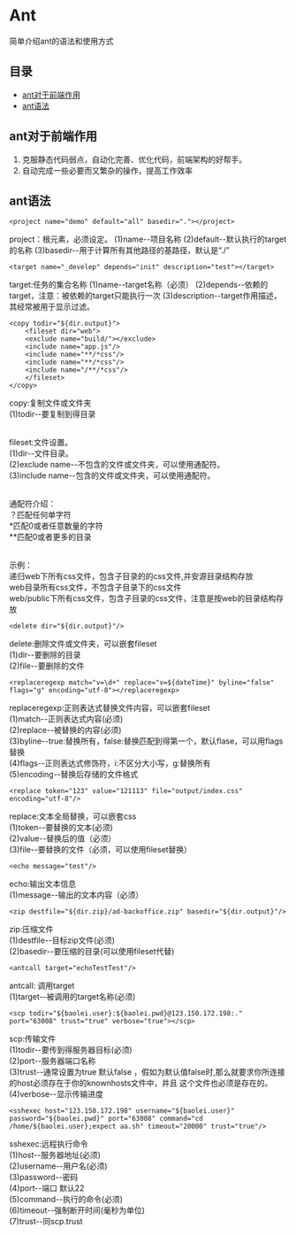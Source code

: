 # Ant

简单介绍ant的语法和使用方式

##	目录

*	[ant对于前端作用](#ant对于前端作用)
*	[ant语法](#ant常用语法)

##	ant对于前端作用

1.  克服静态代码弱点，自动化完善、优化代码，前端架构的好帮手。
2.	自动完成一些必要而又繁杂的操作，提高工作效率

## ant语法

    <project name="demo" default="all" basedir="."></project>
project：根元素，必须设定。
(1)name--项目名称
(2)default--默认执行的target的名称
(3)basedir--用于计算所有其他路径的基路径，默认是“./”

    <target name="_develep" depends="init" description="test"></target>
target:任务的集合名称
(1)name--target名称（必须）
(2)depends--依赖的target，注意：被依赖的target只能执行一次
(3)description--target作用描述，其经常被用于显示过滤。

    <copy todir="${dir.output}">
        <fileset dir="web">
        <exclude name="build/"></exclude>
        <include name="app.js"/>
        <include name="**/*css"/>
        <include name="**/*css"/>
        <include name="/**/*css"/>
        </fileset>
    </copy>
copy:复制文件或文件夹<br/>
(1)todir--要复制到得目录<br/><br/>

fileset:文件设置。<br/>
(1)dir--文件目录。<br/>
(2)exclude name--不包含的文件或文件夹，可以使用通配符。<br/>
(3)include name--包含的文件或文件夹，可以使用通配符。<br/><br/>

通配符介绍：<br/>
？匹配任何单字符<br/>
*匹配0或者任意数量的字符<br/>
**匹配0或者更多的目录<br/><br/>

示例：<br/>
<include name="**/*css"/> 递归web下所有css文件，包含子目录的的css文件,并安源目录结构存放<br/>
<include name="*css"/> web目录所有css文件，不包含子目录下的css文件<br/>
<include name="public/**/*.css"/>  web/public下所有css文件，包含子目录的css文件，注意是按web的目录结构存放<br/>

    <delete dir="${dir.output}"/>
delete:删除文件或文件夹，可以嵌套fileset<br/>
(1)dir--要删除的目录<br/>
(2)file--要删除的文件<br/>

    <replaceregexp match="v=\d+" replace="v=${dateTime}" byline="false" flags="g" encoding="utf-8"></replaceregexp>
replaceregexp:正则表达式替换文件内容，可以嵌套fileset<br/>
(1)match--正则表达式内容(必须)<br/>
(2)replace--被替换的内容(必须)<br/>
(3)byline--true:替换所有，false:替换匹配到得第一个，默认flase，可以用flags替换<br/>
(4)flags--正则表达式修饰符，i:不区分大小写，g:替换所有<br/>
(5)encoding--替换后存储的文件格式<br/>


    <replace token="123" value="121113" file="output/index.css" encoding="utf-8"/>
replace:文本全局替换，可以嵌套css<br/>
(1)token--要替换的文本(必须)<br/>
(2)value--替换后的值（必须）<br/>
(3)file--要替换的文件（必须，可以使用fileset替换）<br/>


    <echo message="test"/>
echo:输出文本信息<br/>
(1)message--输出的文本内容（必须）<br/>


    <zip destfile="${dir.zip}/ad-backoffice.zip" basedir="${dir.output}"/>
zip:压缩文件<br/>
(1)destfile--目标zip文件(必须)<br/>
(2)basedir--要压缩的目录(可以使用fileset代替)<br/>


    <antcall target="echoTestTest"/>
antcall: 调用target<br/>
(1)target--被调用的target名称(必须)<br/>


    <scp todir="${baolei.user}:${baolei.pwd}@123.150.172.198:." port="63008" trust="true" verbose="true"></scp>
scp:传输文件<br/>
(1)todir--要传到得服务器目标(必须)<br/>
(2)port--服务器端口名称<br/>
(3)trust--通常设置为true 默认false ，假如为默认值false时,那么就要求你所连接的host必须存在于你的knownhosts文件中，并且 这个文件也必须是存在的。<br/>
(4)verbose--显示传输进度<br/>



    <sshexec host="123.150.172.198" username="${baolei.user}" password="${baolei.pwd}" port="63008" command="cd /home/${baolei.user};expect aa.sh" timeout="20000" trust="true"/>
sshexec:远程执行命令<br/>
(1)host--服务器地址(必须)<br/>
(2)username--用户名(必须)<br/>
(3)password--密码<br/>
(4)port--端口 默认22<br/>
(5)command--执行的命令(必须)<br/>
(6)timeout--强制断开时间(毫秒为单位)<br/>
(7)trust--同scp.trust<br/>